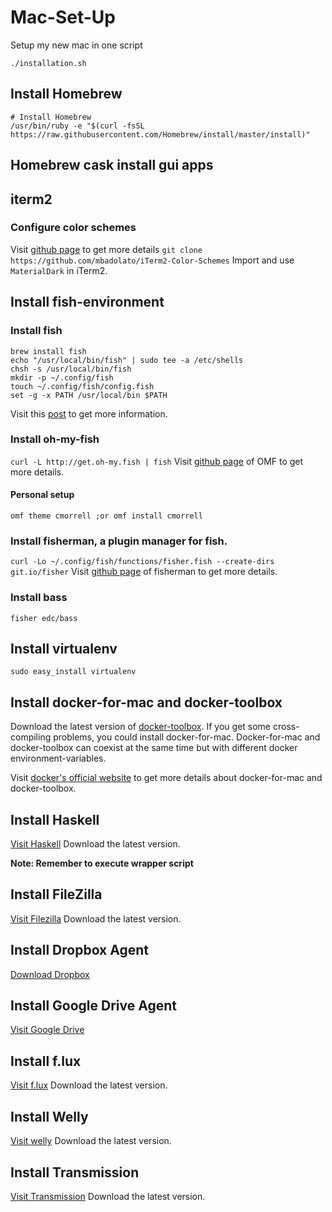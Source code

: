 Mac-Set-Up
==========

Setup my new mac in one script

```
./installation.sh
```

## Install Homebrew

```
# Install Homebrew
/usr/bin/ruby -e "$(curl -fsSL https://raw.githubusercontent.com/Homebrew/install/master/install)"
```

## Homebrew cask install gui apps

## iterm2

### Configure color schemes

Visit [github page](https://github.com/mbadolato/iTerm2-Color-Schemes) to get more details
`git clone https://github.com/mbadolato/iTerm2-Color-Schemes`
Import and use `MaterialDark` in iTerm2.


## Install fish-environment

### Install fish
```
brew install fish
echo "/usr/local/bin/fish" | sudo tee -a /etc/shells
chsh -s /usr/local/bin/fish
mkdir -p ~/.config/fish
touch ~/.config/fish/config.fish
set -g -x PATH /usr/local/bin $PATH
```
Visit this [post](https://hackercodex.com/guide/install-fish-shell-mac-ubuntu/) to get more information.

### Install oh-my-fish

`curl -L http://get.oh-my.fish | fish`
Visit [github page](https://github.com/oh-my-fish/oh-my-fish) of OMF to get more details.

#### Personal setup
`omf theme cmorrell ;or omf install cmorrell`

### Install fisherman, a plugin manager for fish.

`curl -Lo ~/.config/fish/functions/fisher.fish --create-dirs git.io/fisher`
Visit [github page](https://github.com/fisherman/fisherman) of fisherman to get more details.

### Install bass

`fisher edc/bass`

## Install virtualenv

`sudo easy_install virtualenv`

## Install docker-for-mac and docker-toolbox

Download the latest version of [docker-toolbox](https://docs.docker.com/docker-for-mac/). If you get some cross-compiling problems, you could install docker-for-mac. Docker-for-mac and docker-toolbox can coexist at the same time but with different docker environment-variables.

Visit [docker's official website](https://docs.docker.com/docker-for-mac/docker-toolbox/) to get more details about docker-for-mac and docker-toolbox.

## Install Haskell

[Visit Haskell](http://www.haskell.org/platform/)
Download the latest version.

**Note: Remember to execute wrapper script**

## Install FileZilla

[Visit Filezilla](http://filezilla-project.org)
Download the latest version.

## Install Dropbox Agent

[Download Dropbox](https://www.dropbox.com/downloading?src=index&plat=mac)

## Install Google Drive Agent

[Visit Google Drive](http://www.google.com/drive/download/)

## Install f.lux
[Visit f.lux](https://justgetflux.com)
Download the latest version.

## Install Welly

[Visit welly](https://code.google.com/p/welly/)
Download the latest version.

## Install Transmission
[Visit Transmission](http://www.transmissionbt.com/download/)
Download the latest version.
